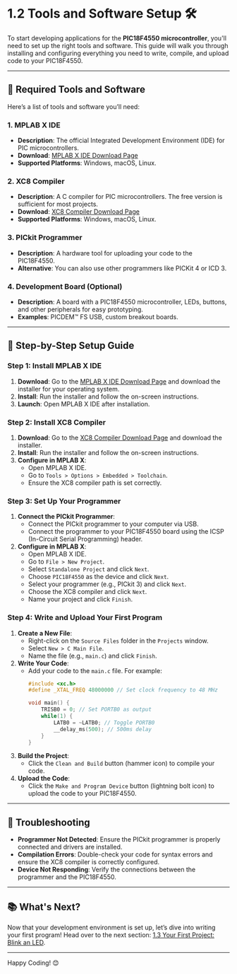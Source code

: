 # 1.2 Tools and Software Setup 🛠️

To start developing applications for the **PIC18F4550 microcontroller**, you'll need to set up the right tools and software. This guide will walk you through installing and configuring everything you need to write, compile, and upload code to your PIC18F4550.

---

## 🌟 **Required Tools and Software**
Here’s a list of tools and software you’ll need:

### **1. MPLAB X IDE**
- **Description**: The official Integrated Development Environment (IDE) for PIC microcontrollers.
- **Download**: [MPLAB X IDE Download Page](https://www.microchip.com/mplab/mplab-x-ide)
- **Supported Platforms**: Windows, macOS, Linux.

### **2. XC8 Compiler**
- **Description**: A C compiler for PIC microcontrollers. The free version is sufficient for most projects.
- **Download**: [XC8 Compiler Download Page](https://www.microchip.com/mplab/compilers)
- **Supported Platforms**: Windows, macOS, Linux.

### **3. PICkit Programmer**
- **Description**: A hardware tool for uploading your code to the PIC18F4550.
- **Alternative**: You can also use other programmers like PICKit 4 or ICD 3.

### **4. Development Board (Optional)**
- **Description**: A board with a PIC18F4550 microcontroller, LEDs, buttons, and other peripherals for easy prototyping.
- **Examples**: PICDEM™ FS USB, custom breakout boards.

---

## 🚀 **Step-by-Step Setup Guide**

### **Step 1: Install MPLAB X IDE**
1. **Download**: Go to the [MPLAB X IDE Download Page](https://www.microchip.com/mplab/mplab-x-ide) and download the installer for your operating system.
2. **Install**: Run the installer and follow the on-screen instructions.
3. **Launch**: Open MPLAB X IDE after installation.

### **Step 2: Install XC8 Compiler**
1. **Download**: Go to the [XC8 Compiler Download Page](https://www.microchip.com/mplab/compilers) and download the installer.
2. **Install**: Run the installer and follow the on-screen instructions.
3. **Configure in MPLAB X**:
   - Open MPLAB X IDE.
   - Go to `Tools > Options > Embedded > Toolchain`.
   - Ensure the XC8 compiler path is set correctly.

### **Step 3: Set Up Your Programmer**
1. **Connect the PICkit Programmer**:
   - Connect the PICkit programmer to your computer via USB.
   - Connect the programmer to your PIC18F4550 board using the ICSP (In-Circuit Serial Programming) header.
2. **Configure in MPLAB X**:
   - Open MPLAB X IDE.
   - Go to `File > New Project`.
   - Select `Standalone Project` and click `Next`.
   - Choose `PIC18F4550` as the device and click `Next`.
   - Select your programmer (e.g., PICkit 3) and click `Next`.
   - Choose the XC8 compiler and click `Next`.
   - Name your project and click `Finish`.

### **Step 4: Write and Upload Your First Program**
1. **Create a New File**:
   - Right-click on the `Source Files` folder in the `Projects` window.
   - Select `New > C Main File`.
   - Name the file (e.g., `main.c`) and click `Finish`.
2. **Write Your Code**:
   - Add your code to the `main.c` file. For example:
     ```c
     #include <xc.h>
     #define _XTAL_FREQ 48000000 // Set clock frequency to 48 MHz

     void main() {
         TRISB0 = 0; // Set PORTB0 as output
         while(1) {
             LATB0 = ~LATB0; // Toggle PORTB0
             __delay_ms(500); // 500ms delay
         }
     }
     ```
3. **Build the Project**:
   - Click the `Clean and Build` button (hammer icon) to compile your code.
4. **Upload the Code**:
   - Click the `Make and Program Device` button (lightning bolt icon) to upload the code to your PIC18F4550.

---

## 🐛 **Troubleshooting**
- **Programmer Not Detected**: Ensure the PICkit programmer is properly connected and drivers are installed.
- **Compilation Errors**: Double-check your code for syntax errors and ensure the XC8 compiler is correctly configured.
- **Device Not Responding**: Verify the connections between the programmer and the PIC18F4550.

---

## 📚 **What's Next?**
Now that your development environment is set up, let’s dive into writing your first program! Head over to the next section: [1.3 Your First Project: Blink an LED](#).

---

Happy Coding! 😊